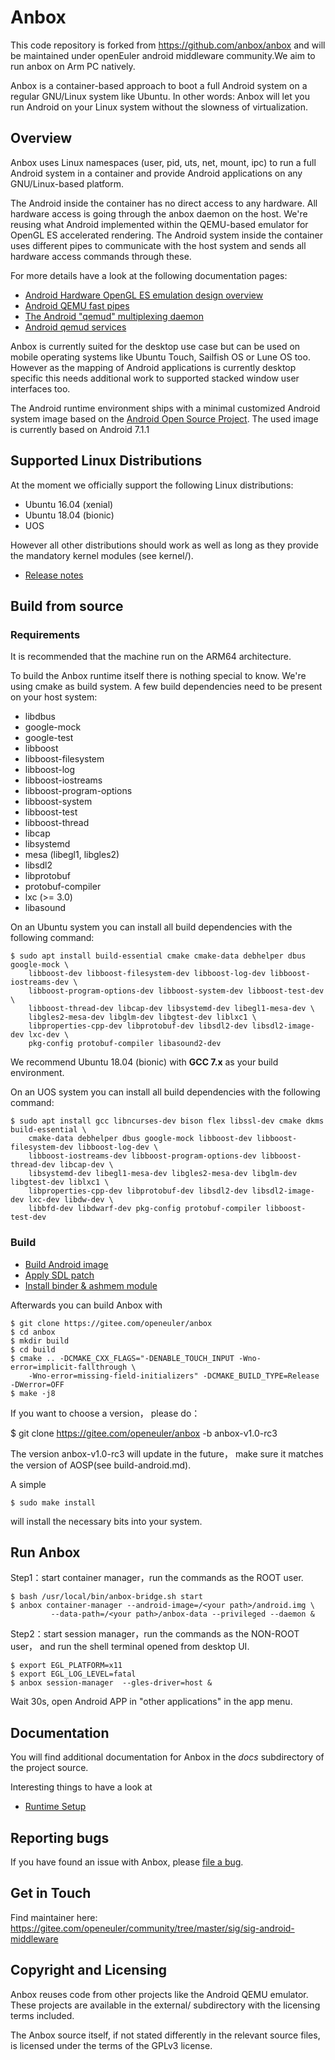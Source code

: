 # Anbox

This code repository is forked from https://github.com/anbox/anbox and 
will be maintained under openEuler android middleware community.We aim 
to run anbox on Arm PC natively.

Anbox is a container-based approach to boot a full Android system on a
regular GNU/Linux system like Ubuntu. In other words: Anbox will let
you run Android on your Linux system without the slowness of
virtualization.

## Overview

Anbox uses Linux namespaces (user, pid, uts, net, mount, ipc) to run a
full Android system in a container and provide Android applications on
any GNU/Linux-based platform.

The Android inside the container has no direct access to any hardware.
All hardware access is going through the anbox daemon on the host. We're
reusing what Android implemented within the QEMU-based emulator for OpenGL
ES accelerated rendering. The Android system inside the container uses
different pipes to communicate with the host system and sends all hardware
access commands through these.

For more details have a look at the following documentation pages:

 * [Android Hardware OpenGL ES emulation design overview](https://android.googlesource.com/platform/external/qemu/+/emu-master-dev/android/android-emugl/DESIGN)
 * [Android QEMU fast pipes](https://android.googlesource.com/platform/external/qemu/+/emu-master-dev/android/docs/ANDROID-QEMU-PIPE.TXT)
 * [The Android "qemud" multiplexing daemon](https://android.googlesource.com/platform/external/qemu/+/emu-master-dev/android/docs/ANDROID-QEMUD.TXT)
 * [Android qemud services](https://android.googlesource.com/platform/external/qemu/+/emu-master-dev/android/docs/ANDROID-QEMUD-SERVICES.TXT)

Anbox is currently suited for the desktop use case but can be used on
mobile operating systems like Ubuntu Touch, Sailfish OS or Lune OS too.
However as the mapping of Android applications is currently desktop specific
this needs additional work to supported stacked window user interfaces too.

The Android runtime environment ships with a minimal customized Android system
image based on the [Android Open Source Project](https://source.android.com/).
The used image is currently based on Android 7.1.1

## Supported Linux Distributions

At the moment we officially support the following Linux distributions:

 * Ubuntu 16.04 (xenial)
 * Ubuntu 18.04 (bionic)
 * UOS

However all other distributions should work as
well as long as they provide the mandatory kernel modules (see kernel/).

 * [Release notes](docs/release-notes/anbox-release-notes.md)


## Build from source

### Requirements

It is recommended that the machine run on the ARM64 architecture.

To build the Anbox runtime itself there is nothing special to know. We're using
cmake as build system. A few build dependencies need to be present on your host
system:

 * libdbus
 * google-mock
 * google-test
 * libboost
 * libboost-filesystem
 * libboost-log
 * libboost-iostreams
 * libboost-program-options
 * libboost-system
 * libboost-test
 * libboost-thread
 * libcap
 * libsystemd
 * mesa (libegl1, libgles2)
 * libsdl2
 * libprotobuf
 * protobuf-compiler
 * lxc (>= 3.0)
 * libasound


On an Ubuntu system you can install all build dependencies with the following
command:

```
$ sudo apt install build-essential cmake cmake-data debhelper dbus google-mock \
    libboost-dev libboost-filesystem-dev libboost-log-dev libboost-iostreams-dev \
    libboost-program-options-dev libboost-system-dev libboost-test-dev \
    libboost-thread-dev libcap-dev libsystemd-dev libegl1-mesa-dev \
    libgles2-mesa-dev libglm-dev libgtest-dev liblxc1 \
    libproperties-cpp-dev libprotobuf-dev libsdl2-dev libsdl2-image-dev lxc-dev \
    pkg-config protobuf-compiler libasound2-dev
```
We recommend Ubuntu 18.04 (bionic) with **GCC 7.x** as your build environment.

On an UOS system you can install all build dependencies with the following
command:

```
$ sudo apt install gcc libncurses-dev bison flex libssl-dev cmake dkms build-essential \
    cmake-data debhelper dbus google-mock libboost-dev libboost-filesystem-dev libboost-log-dev \
    libboost-iostreams-dev libboost-program-options-dev libboost-thread-dev libcap-dev \
    libsystemd-dev libegl1-mesa-dev libgles2-mesa-dev libglm-dev libgtest-dev liblxc1 \
    libproperties-cpp-dev libprotobuf-dev libsdl2-dev libsdl2-image-dev lxc-dev libdw-dev \
    libbfd-dev libdwarf-dev pkg-config protobuf-compiler libboost-test-dev
```

### Build

 * [Build Android image](docs/build-android.md)
 * [Apply SDL patch](docs/apply_SDL_patch.md)
 * [Install binder & ashmem module](docs/kernel_module.md)

Afterwards you can build Anbox with

```
$ git clone https://gitee.com/openeuler/anbox
$ cd anbox
$ mkdir build
$ cd build
$ cmake .. -DCMAKE_CXX_FLAGS="-DENABLE_TOUCH_INPUT -Wno-error=implicit-fallthrough \
    -Wno-error=missing-field-initializers" -DCMAKE_BUILD_TYPE=Release -DWerror=OFF
$ make -j8

```

If you want to choose a version， please do：

$ git clone https://gitee.com/openeuler/anbox -b anbox-v1.0-rc3

The version anbox-v1.0-rc3 will update in the future， make sure it matches the version of AOSP(see build-android.md).


A simple

```
$ sudo make install
```

will install the necessary bits into your system.

## Run Anbox

Step1：start container manager，run the commands as the ROOT user.

```
$ bash /usr/local/bin/anbox-bridge.sh start
$ anbox container-manager --android-image=/<your path>/android.img \
         --data-path=/<your path>/anbox-data --privileged --daemon &

```

Step2：start session manager，run the commands as the NON-ROOT user， 
and run the shell terminal opened from desktop UI.

```
$ export EGL_PLATFORM=x11
$ export EGL_LOG_LEVEL=fatal
$ anbox session-manager  --gles-driver=host &

```

Wait 30s, open Android APP in "other applications" in the app menu.

## Documentation

You will find additional documentation for Anbox in the *docs* subdirectory
of the project source.

Interesting things to have a look at

 * [Runtime Setup](docs/runtime-setup.md)

## Reporting bugs

If you have found an issue with Anbox, please [file a bug](https://gitee.com/openeuler/anbox/issues).

## Get in Touch

Find maintainer here:
https://gitee.com/openeuler/community/tree/master/sig/sig-android-middleware

## Copyright and Licensing

Anbox reuses code from other projects like the Android QEMU emulator. These
projects are available in the external/ subdirectory with the licensing terms
included.

The Anbox source itself, if not stated differently in the relevant source files,
is licensed under the terms of the GPLv3 license.